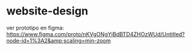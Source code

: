 # website-design
ver prototipo en figma:
https://www.figma.com/proto/nKVgONgYjBdBTD4ZHOzWUd/Untitled?node-id=1%3A2&amp;scaling=min-zoom

